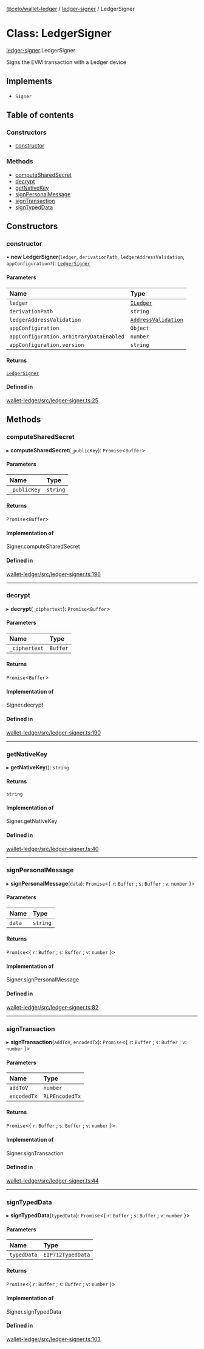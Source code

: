 [@celo/wallet-ledger](../README.md) / [ledger-signer](../modules/ledger_signer.md) / LedgerSigner

# Class: LedgerSigner

[ledger-signer](../modules/ledger_signer.md).LedgerSigner

Signs the EVM transaction with a Ledger device

## Implements

- `Signer`

## Table of contents

### Constructors

- [constructor](ledger_signer.LedgerSigner.md#constructor)

### Methods

- [computeSharedSecret](ledger_signer.LedgerSigner.md#computesharedsecret)
- [decrypt](ledger_signer.LedgerSigner.md#decrypt)
- [getNativeKey](ledger_signer.LedgerSigner.md#getnativekey)
- [signPersonalMessage](ledger_signer.LedgerSigner.md#signpersonalmessage)
- [signTransaction](ledger_signer.LedgerSigner.md#signtransaction)
- [signTypedData](ledger_signer.LedgerSigner.md#signtypeddata)

## Constructors

### constructor

• **new LedgerSigner**(`ledger`, `derivationPath`, `ledgerAddressValidation`, `appConfiguration?`): [`LedgerSigner`](ledger_signer.LedgerSigner.md)

#### Parameters

| Name | Type |
| :------ | :------ |
| `ledger` | [`ILedger`](../interfaces/types.ILedger.md) |
| `derivationPath` | `string` |
| `ledgerAddressValidation` | [`AddressValidation`](../enums/ledger_wallet.AddressValidation.md) |
| `appConfiguration` | `Object` |
| `appConfiguration.arbitraryDataEnabled` | `number` |
| `appConfiguration.version` | `string` |

#### Returns

[`LedgerSigner`](ledger_signer.LedgerSigner.md)

#### Defined in

[wallet-ledger/src/ledger-signer.ts:25](https://github.com/celo-org/developer-tooling/blob/master/packages/sdk/wallets/wallet-ledger/src/ledger-signer.ts#L25)

## Methods

### computeSharedSecret

▸ **computeSharedSecret**(`_publicKey`): `Promise`\<`Buffer`\>

#### Parameters

| Name | Type |
| :------ | :------ |
| `_publicKey` | `string` |

#### Returns

`Promise`\<`Buffer`\>

#### Implementation of

Signer.computeSharedSecret

#### Defined in

[wallet-ledger/src/ledger-signer.ts:196](https://github.com/celo-org/developer-tooling/blob/master/packages/sdk/wallets/wallet-ledger/src/ledger-signer.ts#L196)

___

### decrypt

▸ **decrypt**(`_ciphertext`): `Promise`\<`Buffer`\>

#### Parameters

| Name | Type |
| :------ | :------ |
| `_ciphertext` | `Buffer` |

#### Returns

`Promise`\<`Buffer`\>

#### Implementation of

Signer.decrypt

#### Defined in

[wallet-ledger/src/ledger-signer.ts:190](https://github.com/celo-org/developer-tooling/blob/master/packages/sdk/wallets/wallet-ledger/src/ledger-signer.ts#L190)

___

### getNativeKey

▸ **getNativeKey**(): `string`

#### Returns

`string`

#### Implementation of

Signer.getNativeKey

#### Defined in

[wallet-ledger/src/ledger-signer.ts:40](https://github.com/celo-org/developer-tooling/blob/master/packages/sdk/wallets/wallet-ledger/src/ledger-signer.ts#L40)

___

### signPersonalMessage

▸ **signPersonalMessage**(`data`): `Promise`\<\{ `r`: `Buffer` ; `s`: `Buffer` ; `v`: `number`  }\>

#### Parameters

| Name | Type |
| :------ | :------ |
| `data` | `string` |

#### Returns

`Promise`\<\{ `r`: `Buffer` ; `s`: `Buffer` ; `v`: `number`  }\>

#### Implementation of

Signer.signPersonalMessage

#### Defined in

[wallet-ledger/src/ledger-signer.ts:82](https://github.com/celo-org/developer-tooling/blob/master/packages/sdk/wallets/wallet-ledger/src/ledger-signer.ts#L82)

___

### signTransaction

▸ **signTransaction**(`addToV`, `encodedTx`): `Promise`\<\{ `r`: `Buffer` ; `s`: `Buffer` ; `v`: `number`  }\>

#### Parameters

| Name | Type |
| :------ | :------ |
| `addToV` | `number` |
| `encodedTx` | `RLPEncodedTx` |

#### Returns

`Promise`\<\{ `r`: `Buffer` ; `s`: `Buffer` ; `v`: `number`  }\>

#### Implementation of

Signer.signTransaction

#### Defined in

[wallet-ledger/src/ledger-signer.ts:44](https://github.com/celo-org/developer-tooling/blob/master/packages/sdk/wallets/wallet-ledger/src/ledger-signer.ts#L44)

___

### signTypedData

▸ **signTypedData**(`typedData`): `Promise`\<\{ `r`: `Buffer` ; `s`: `Buffer` ; `v`: `number`  }\>

#### Parameters

| Name | Type |
| :------ | :------ |
| `typedData` | `EIP712TypedData` |

#### Returns

`Promise`\<\{ `r`: `Buffer` ; `s`: `Buffer` ; `v`: `number`  }\>

#### Implementation of

Signer.signTypedData

#### Defined in

[wallet-ledger/src/ledger-signer.ts:103](https://github.com/celo-org/developer-tooling/blob/master/packages/sdk/wallets/wallet-ledger/src/ledger-signer.ts#L103)
